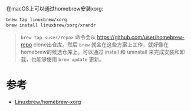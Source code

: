 在macOS上可以通过homebrew安装xorg:

```bash
brew tap linuxbrew/xorg
brew install linuxbrew/xorg/xrandr
```

> `brew tap <user/repo>` 命令会从 https://github.com/user/homebrew-repo clone出仓库。然后 `brew` 就会在这些方案上工作，就好像在homebrew的候选仓库上。可以通过 install 和 uninstall 来完成安装和卸载，也能够使用 `brew update` 更新。



# 参考

* [Linuxbrew/homebrew-xorg](https://github.com/Linuxbrew/homebrew-xorg)